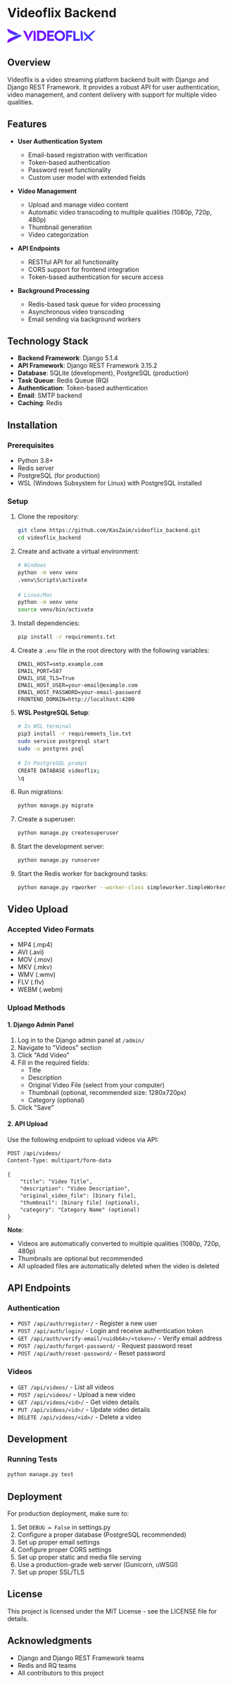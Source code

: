 # Videoflix Backend

![Videoflix Logo](static/images/logo.png)

## Overview

Videoflix is a video streaming platform backend built with Django and Django REST Framework. It provides a robust API for user authentication, video management, and content delivery with support for multiple video qualities.

## Features

- **User Authentication System**
  - Email-based registration with verification
  - Token-based authentication
  - Password reset functionality
  - Custom user model with extended fields

- **Video Management**
  - Upload and manage video content
  - Automatic video transcoding to multiple qualities (1080p, 720p, 480p)
  - Thumbnail generation
  - Video categorization

- **API Endpoints**
  - RESTful API for all functionality
  - CORS support for frontend integration
  - Token-based authentication for secure access

- **Background Processing**
  - Redis-based task queue for video processing
  - Asynchronous video transcoding
  - Email sending via background workers


## Technology Stack

- **Backend Framework**: Django 5.1.4
- **API Framework**: Django REST Framework 3.15.2
- **Database**: SQLite (development), PostgreSQL (production)
- **Task Queue**: Redis Queue (RQ)
- **Authentication**: Token-based authentication
- **Email**: SMTP backend
- **Caching**: Redis

## Installation

### Prerequisites

- Python 3.8+
- Redis server
- PostgreSQL (for production)
- WSL (Windows Subsystem for Linux) with PostgreSQL installed

### Setup

1. Clone the repository:
   ```bash
   git clone https://github.com/KasZaim/videoflix_backend.git
   cd videoflix_backend
   ```

2. Create and activate a virtual environment:
   ```bash
   # Windows
   python -m venv venv
   .venv\Scripts\activate

   # Linux/Mac
   python -m venv venv
   source venv/bin/activate
   ```

3. Install dependencies:
   ```bash
   pip install -r requirements.txt
   ```

4. Create a `.env` file in the root directory with the following variables:
   ```
   EMAIL_HOST=smtp.example.com
   EMAIL_PORT=587
   EMAIL_USE_TLS=True
   EMAIL_HOST_USER=your-email@example.com
   EMAIL_HOST_PASSWORD=your-email-password
   FRONTEND_DOMAIN=http://localhost:4200
   ```

5. **WSL PostgreSQL Setup**:
   ```bash
   # In WSL terminal
   pip3 install -r requirements_lin.txt
   sudo service postgresql start
   sudo -u postgres psql
   
   # In PostgreSQL prompt
   CREATE DATABASE videoflix;
   \q
   ```

6. Run migrations:
   ```bash
   python manage.py migrate
   ```

7. Create a superuser:
   ```bash
   python manage.py createsuperuser
   ```

8. Start the development server:
   ```bash
   python manage.py runserver
   ```

9. Start the Redis worker for background tasks:
   ```bash
   python manage.py rqworker --worker-class simpleworker.SimpleWorker
   ```


## Video Upload

### Accepted Video Formats
- MP4 (.mp4)
- AVI (.avi)
- MOV (.mov)
- MKV (.mkv)
- WMV (.wmv)
- FLV (.flv)
- WEBM (.webm)

### Upload Methods

#### 1. Django Admin Panel
1. Log in to the Django admin panel at `/admin/`
2. Navigate to "Videos" section
3. Click "Add Video"
4. Fill in the required fields:
   - Title
   - Description
   - Original Video File (select from your computer)
   - Thumbnail (optional, recommended size: 1280x720px)
   - Category (optional)
5. Click "Save"

#### 2. API Upload
Use the following endpoint to upload videos via API:

```http
POST /api/videos/
Content-Type: multipart/form-data

{
    "title": "Video Title",
    "description": "Video Description",
    "original_video_file": [binary file],
    "thumbnail": [binary file] (optional),
    "category": "Category Name" (optional)
}
```

**Note**: 
- Videos are automatically converted to multiple qualities (1080p, 720p, 480p)
- Thumbnails are optional but recommended
- All uploaded files are automatically deleted when the video is deleted

## API Endpoints

### Authentication

- `POST /api/auth/register/` - Register a new user
- `POST /api/auth/login/` - Login and receive authentication token
- `GET /api/auth/verify-email/<uidb64>/<token>/` - Verify email address
- `POST /api/auth/forgot-password/` - Request password reset
- `POST /api/auth/reset-password/` - Reset password

### Videos

- `GET /api/videos/` - List all videos
- `POST /api/videos/` - Upload a new video
- `GET /api/videos/<id>/` - Get video details
- `PUT /api/videos/<id>/` - Update video details
- `DELETE /api/videos/<id>/` - Delete a video

## Development

### Running Tests

```bash
python manage.py test
```

## Deployment

For production deployment, make sure to:

1. Set `DEBUG = False` in settings.py
2. Configure a proper database (PostgreSQL recommended)
3. Set up proper email settings
4. Configure proper CORS settings
5. Set up proper static and media file serving
6. Use a production-grade web server (Gunicorn, uWSGI)
7. Set up proper SSL/TLS

## License

This project is licensed under the MIT License - see the LICENSE file for details.

## Acknowledgments

- Django and Django REST Framework teams
- Redis and RQ teams
- All contributors to this project 
